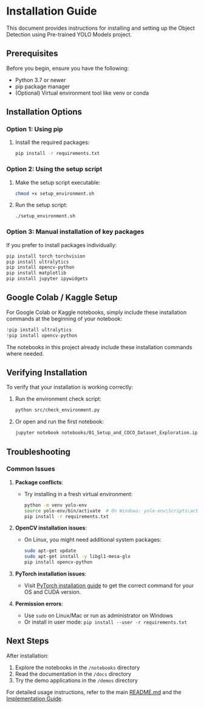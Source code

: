 # Installation Guide

This document provides instructions for installing and setting up the Object Detection using Pre-trained YOLO Models project.

## Prerequisites

Before you begin, ensure you have the following:

- Python 3.7 or newer
- pip package manager
- (Optional) Virtual environment tool like venv or conda

## Installation Options

### Option 1: Using pip

1. Install the required packages:
   ```bash
   pip install -r requirements.txt
   ```

### Option 2: Using the setup script

1. Make the setup script executable:
   ```bash
   chmod +x setup_environment.sh
   ```

2. Run the setup script:
   ```bash
   ./setup_environment.sh
   ```

### Option 3: Manual installation of key packages

If you prefer to install packages individually:

```bash
pip install torch torchvision
pip install ultralytics
pip install opencv-python
pip install matplotlib
pip install jupyter ipywidgets
```

## Google Colab / Kaggle Setup

For Google Colab or Kaggle notebooks, simply include these installation commands at the beginning of your notebook:

```python
!pip install ultralytics
!pip install opencv-python
```

The notebooks in this project already include these installation commands where needed.

## Verifying Installation

To verify that your installation is working correctly:

1. Run the environment check script:
   ```bash
   python src/check_environment.py
   ```

2. Or open and run the first notebook:
   ```bash
   jupyter notebook notebooks/01_Setup_and_COCO_Dataset_Exploration.ipynb
   ```

## Troubleshooting

### Common Issues

1. **Package conflicts**:
   - Try installing in a fresh virtual environment:
     ```bash
     python -m venv yolo-env
     source yolo-env/bin/activate  # On Windows: yolo-env\Scripts\activate
     pip install -r requirements.txt
     ```

2. **OpenCV installation issues**:
   - On Linux, you might need additional system packages:
     ```bash
     sudo apt-get update
     sudo apt-get install -y libgl1-mesa-glx
     pip install opencv-python
     ```

3. **PyTorch installation issues**:
   - Visit [PyTorch installation guide](https://pytorch.org/get-started/locally/) to get the correct command for your OS and CUDA version.

4. **Permission errors**:
   - Use `sudo` on Linux/Mac or run as administrator on Windows
   - Or install in user mode: `pip install --user -r requirements.txt`

## Next Steps

After installation:

1. Explore the notebooks in the `/notebooks` directory
2. Read the documentation in the `/docs` directory
3. Try the demo applications in the `/demos` directory

For detailed usage instructions, refer to the main [README.md](README.md) and the [Implementation Guide](docs/Implementation_Guide.md).